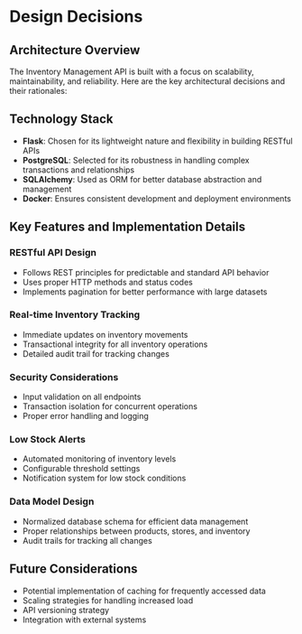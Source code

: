 # Design Decisions

## Architecture Overview

The Inventory Management API is built with a focus on scalability, maintainability, and reliability. Here are the key architectural decisions and their rationales:

## Technology Stack

- **Flask**: Chosen for its lightweight nature and flexibility in building RESTful APIs
- **PostgreSQL**: Selected for its robustness in handling complex transactions and relationships
- **SQLAlchemy**: Used as ORM for better database abstraction and management
- **Docker**: Ensures consistent development and deployment environments

## Key Features and Implementation Details

### RESTful API Design
- Follows REST principles for predictable and standard API behavior
- Uses proper HTTP methods and status codes
- Implements pagination for better performance with large datasets

### Real-time Inventory Tracking
- Immediate updates on inventory movements
- Transactional integrity for all inventory operations
- Detailed audit trail for tracking changes

### Security Considerations
- Input validation on all endpoints
- Transaction isolation for concurrent operations
- Proper error handling and logging

### Low Stock Alerts
- Automated monitoring of inventory levels
- Configurable threshold settings
- Notification system for low stock conditions

### Data Model Design
- Normalized database schema for efficient data management
- Proper relationships between products, stores, and inventory
- Audit trails for tracking all changes

## Future Considerations

- Potential implementation of caching for frequently accessed data
- Scaling strategies for handling increased load
- API versioning strategy
- Integration with external systems

